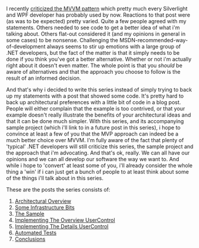 I recently <a href="http://davybrion.com/blog/2010/07/the-mvvm-pattern-is-highly-overrated/">criticized the MVVM pattern</a> which pretty much every Silverlight and WPF developer has probably used by now.  Reactions to that post were (as was to be expected) pretty varied.  Quite a few people agreed with my statements.  Others needed to see code to get a better idea of what i'm talking about.  Others flat-out considered it (and my opinions in general in some cases) to be nonsense.  Challenging the MSDN-recommended-way-of-development always seems to stir up emotions with a large group of .NET developers, but the fact of the matter is that it simply needs to be done if you think you've got a better alternative. Whether or not i'm actually right about it doesn't even matter.  The whole point is that you <em>should</em> be aware of alternatives and that the approach you choose to follow is the result of an informed decision.

And that's why i decided to write this series instead of simply trying to back up my statements with a post that showed some code.  It's pretty hard to back up architectural preferences with a little bit of code in a blog post.  People will either complain that the example is too contrived, or that your example doesn't really illustrate the benefits of your architectural ideas and that it can be done much simpler.  With this series, and its accompanying sample project (which i'll link to in a future post in this series), i hope to convince at least a few of you that the MVP approach can indeed be a much better choice over MVVM.  I'm fully aware of the fact that plenty of 'typical' .NET developers will still criticize this series, the sample project and the approach that i'm advocating.  And that's ok, really.  We can all have our opinions and we can all develop our software the way we want to. And while i hope to 'convert' at least some of you, i'll already consider the whole thing a 'win' if i can just get a bunch of people to at least think about some of the things i'll talk about in this series.  

These are the posts the series consists of:

<ol>
	<li><a href="http://davybrion.com/blog/2010/08/mvp-in-silverlightwpf-architectural-overview">Architectural Overview</a></li>
	<li><a href="http://davybrion.com/blog/2010/08/mvp-in-silverlightwpf-some-infrastructure-bits/">Some Infrastructure Bits</a></li>
	<li><a href="http://davybrion.com/blog/2010/08/mvp-in-silverlightwpf-the-sample/">The Sample</a></li>
	<li><a href="http://davybrion.com/blog/2010/08/mvp-in-silverlightwpf-implementing-the-overview-usercontrol/">Implementing The Overview UserControl</a></li>
	<li><a href="http://davybrion.com/blog/2010/08/mvp-in-silverlightwpf-implementing-the-details-usercontrol/">Implementing The Details UserControl</a></li>
	<li><a href="http://davybrion.com/blog/2010/08/mvp-in-silverlightwpf-series-automated-tests/">Automated Tests</a></li>
	<li><a href="http://davybrion.com/blog/2010/08/mvp-in-silverlightwpf-conclusions/">Conclusions</a></li>
</ol>